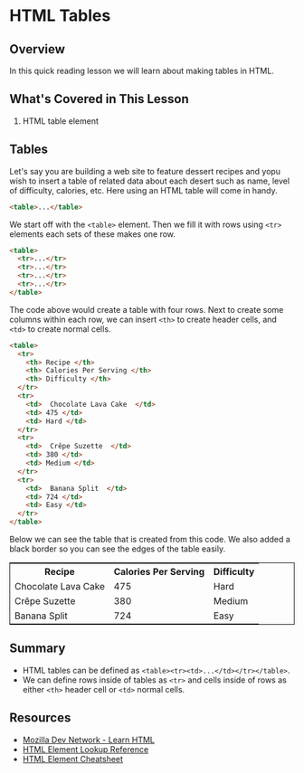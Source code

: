 # HTML Tables

## Overview

In this quick reading lesson we will learn about making tables in HTML.

## What's Covered in This Lesson 

1. HTML table element

## Tables

Let's say you are building a web site to feature dessert recipes and yopu wish to insert a table of related data about each desert such as name, level of difficulty, calories, etc. Here using an HTML table will come in handy.

```html
<table>...</table>
```

We start off with the `<table>` element. Then we fill it with rows using `<tr>` elements each sets of these makes one row.

```html
<table>
  <tr>...</tr>
  <tr>...</tr>
  <tr>...</tr>
  <tr>...</tr>
</table>
```

The code above would create a table with four rows. Next to create some columns within each row, we can insert `<th>` to create header cells, and `<td>` to create normal cells.

```html
<table>
  <tr>
    <th> Recipe </th>
    <th> Calories Per Serving </th>
    <th> Difficulty </th>
  </tr>
  <tr>
    <td>  Chocolate Lava Cake  </td>
    <td> 475 </td>
    <td> Hard </td>
  </tr>
  <tr>
    <td>  Crêpe Suzette  </td>
    <td> 380 </td>
    <td> Medium </td>
  </tr>
  <tr>
    <td>  Banana Split  </td>
    <td> 724 </td>
    <td> Easy </td>
  </tr>
</table>
```

Below we can see the table that is created from this code. We also added a black border so you can see the edges of the table easily.

<table style="border-collpase: collapse; border: 1px solid black;">
  <tr>
    <th> Recipe </th>
    <th> Calories Per Serving </th>
    <th> Difficulty </th>
  </tr>
  <tr>
    <td>  Chocolate Lava Cake  </td>
    <td>  475  </td>
    <td> Hard </td>
  </tr>
  <tr>
    <td>  Crêpe Suzette  </td>
    <td>  380  </td>
    <td> Medium </td>
  </tr>
  <tr>
    <td>  Banana Split  </td>
    <td>  724  </td>
    <td> Easy </td>
  </tr>
</table>

## Summary

- HTML tables can be defined as `<table><tr><td>...</td></tr></table>`.
- We can define rows inside of tables as `<tr>` and cells inside of rows as either `<th>` header cell or `<td>` normal cells.

## Resources

- [Mozilla Dev Network - Learn HTML](https://developer.mozilla.org/en-US/docs/Web/HTML)
- [HTML Element Lookup Reference](https://developer.mozilla.org/en-US/docs/Web/HTML/Element)
- [HTML Element Cheatsheet](http://overapi.com/html-dom/)
